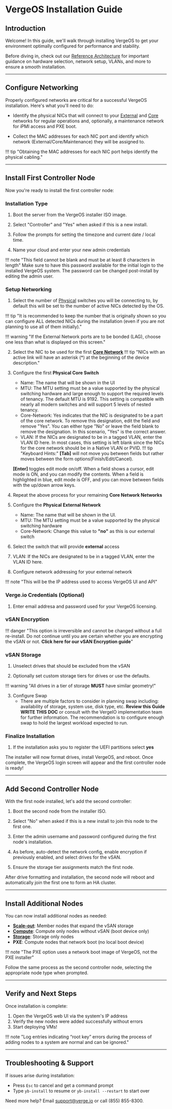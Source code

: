 # VergeOS Installation Guide


## Introduction


Welcome! In this guide, we'll walk through installing VergeOS to get your environment optimally configured for performance and stability.


Before diving in, check out our [Reference Architecture](network-design.md) for important guidance on hardware selection, network setup, VLANs, and more to ensure a smooth installation.


---


## Configure Networking


Properly configured networks are critical for a successful VergeOS installation. Here's what you'll need to do:


- Identify the physical NICs that will connect to your [External](glossary.md/#external-network "Clcik for definition") and [Core](glossary.md/#fabriccore-network) networks for regular operations and, optionally, a maintenance network for iPMI access and PXE boot.


- Collect the MAC addresses for each NIC port and identify which network (External/Core/Maintenance) they will be assigned to.


!!! tip "Obtaining the MAC addresses for each NIC port helps identify the physical cabling."


---


## Install First Controller Node


Now you're ready to install the first controller node:


### Installation Type


1. Boot the server from the VergeOS installer ISO image.


2. Select "Controller" and "Yes" when asked if this is a new install.


3. Follow the prompts for setting the timezone and current date / local time.


4. Name your cloud and enter your new admin credentials


!!! note "This field cannot be blank and must be at least 8 characters in length"
   Make sure to have this password available for the initial login to the installed VergeOS system. The password can be changed post-install by editing the admin user.


### Setup Networking


1. Select the number of [Physical](glossary.md/#fabriccore-network) switches you will be connecting to, by default this will be set to the number of active NICs detected by the OS.


!!! tip "It is recommended to keep the number that is originally shown so you can configure ALL detected NICs during the installation (even if you are not planning to use all of them initially)."


!!! warning "If the External Network ports are to be bonded (LAG), choose one less than what is displayed on this screen."


2. Select the NIC to be used for the first **[Core Network](glossary.md/#fabriccore-network)**
!!! tip "NICs with an active link will have an asterisk (*) at the beginning of the device description."


3. Configure the first **Physical Core Switch**
   - Name: The name that will be shown in the UI
   - MTU: The MTU setting must be a value supported by the physical switching hardware and large enough to support the required levels of tenancy. The default MTU is 9192. This setting is compatible with nearly all modern switches and will support 5 levels of nested tenancy.
   - Core-Network: Yes indicates that the NIC is designated to be a part of the core network. To remove this designation, edit the field and remove "Yes". You can either type "No" or leave the field blank to remove the designation. In this scenario, "Yes" is the correct answer.
   - VLAN: If the NICs are designated to be in a tagged VLAN, enter the VLAN ID here. In most cases, this setting is left blank since the NICs for the core network should be in a Native VLAN or PVID.
!!! tip "Keyboard Hints:"
   **[Tab]** will not move you between fields but rather moves between the form options(Finish/Edit/Cancel). 


   **[Enter]** toggles edit mode on/off. When a field shows a cursor, edit mode is ON, and you can modify the contents. When a field is highlighted in blue, edit mode is OFF, and you can move between fields with the up/down arrow keys.
4. Repeat the above process for your remaining **Core Network Networks**


5. Configure the **Physical External Network**
   - Name: The name that will be shown in the UI.
   - MTU: The MTU setting must be a value supported by the physical switching hardware
   - Core-Network: Change this value to **"no"** as this is our external switch


6. Select the switch that will provide **external** access


7.  VLAN: If the NICs are designated to be in a tagged VLAN, enter the VLAN ID here.


8. Configure network addressing for your external network


!!! note "This will be the IP address used to access VergeOS UI and API"


### Verge.io Credentials (Optional)


1. Enter email addresa and password used for your VergeOS licensing.


### vSAN Encryption


!!! danger "This option is irreversible and cannot be changed without a full re-install. Do not continue until you are certain whether you are encrypting the vSAN or not. **Click here for our vSAN Encryption guide**"


### vSAN Storage


1. Unselect drives that should be excluded from the vSAN


2. Optionally set custom storage tiers for drives or use the defaults.


!!! warning "All drives in a tier of storage **MUST** have similar geometry!"


3. Configure Swap
   - There are multiple factors to consider in planning swap including: availability of storage, system use, disk type, etc. **Review this Guide** **WRITE THIS DOC** or consult with the VergeIO implementation team for further information. The recommendation is to configure enough swap to hold the largest workload expected to run.


### Finalize Installation


1. If the installation asks you to register the UEFI partitions select **yes**


The installer will now format drives, install VergeOS, and reboot. Once complete, the VergeOS login screen will appear and the first controller node is ready!


---


## Add Second Controller Node 


With the first node installed, let's add the second controller:


1. Boot the second node from the installer ISO.


2. Select "No" when asked if this is a new install to join this node to the first one.


3. Enter the admin username and password configured during the first node's installation.


4. As before, auto-detect the network config, enable encryption if previously enabled, and select drives for the vSAN.


5. Ensure the storage tier assignments match the first node.


After drive formatting and installation, the second node will reboot and automatically join the first one to form an HA cluster.


---


## Install Additional Nodes


You can now install additional nodes as needed:


- [**Scale-out**](scale-out-nodes.md): Member nodes that expand the vSAN storage
- [**Compute**](compute-nodes.md): Compute only nodes without vSAN (boot device only)
- [**Storage**](storage-nodes.md): Storage only nodes
- **PXE**: Compute nodes that network boot (no local boot device)


!!! note "The PXE option uses a network boot image of VergeOS, not the PXE installer"


Follow the same process as the second controller node, selecting the appropriate node type when prompted.


---


## Verify and Next Steps


Once installation is complete:


1. Open the VergeOS web UI via the system's IP address
2. Verify the new nodes were added successfully without errors
3. Start deploying VMs!


!!! note "Log entries indicating “root key” errors during the process of adding nodes to a system are normal and can be ignored."


---


## Troubleshooting & Support


If issues arise during installation:


- Press `Esc` to cancel and get a command prompt
- Type `yb-install` to resume or `yb-install --restart` to start over


Need more help? Email [support@verge.io](mailto:support@verge.io) or call (855) 855-8300.




